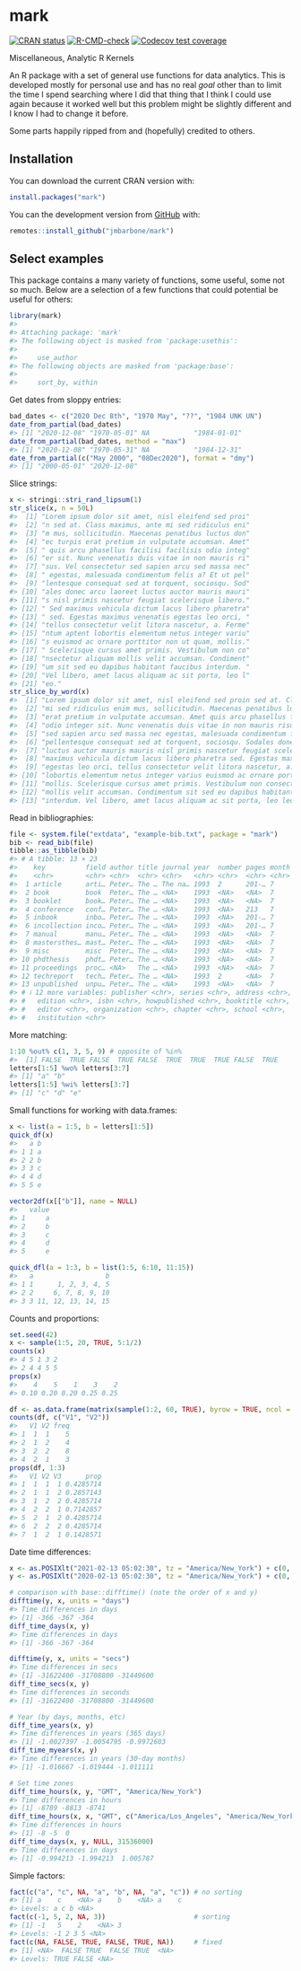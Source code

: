 
<!-- README.md is generated from README.Rmd. Please edit that file -->

# mark

<!-- badges: start -->

[![CRAN
status](https://www.r-pkg.org/badges/version/mark)](https://CRAN.R-project.org/package=mark)
[![R-CMD-check](https://github.com/jmbarbone/mark/actions/workflows/R-CMD-check.yaml/badge.svg)](https://github.com/jmbarbone/mark/actions/workflows/R-CMD-check.yaml)
[![Codecov test
coverage](https://codecov.io/gh/jmbarbone/mark/graph/badge.svg)](https://app.codecov.io/gh/jmbarbone/mark)
<!-- badges: end -->

Miscellaneous, Analytic R Kernels

An R package with a set of general use functions for data analytics.
This is developed mostly for personal use and has no real *goal* other
than to limit the time I spend searching where I did that thing that I
think I could use again because it worked well but this problem might be
slightly different and I know I had to change it before.

Some parts happily ripped from and (hopefully) credited to others.

## Installation

You can download the current CRAN version with:

``` r
install.packages("mark")
```

You can the development version from
[GitHub](https://github.com/jmbarbone/mark) with:

``` r
remotes::install_github("jmbarbone/mark")
```

## Select examples

This package contains a many variety of functions, some useful, some not
so much. Below are a selection of a few functions that could potential
be useful for others:

``` r
library(mark)
#> 
#> Attaching package: 'mark'
#> The following object is masked from 'package:usethis':
#> 
#>     use_author
#> The following objects are masked from 'package:base':
#> 
#>     sort_by, within
```

Get dates from sloppy entries:

``` r
bad_dates <- c("2020 Dec 8th", "1970 May", "??", "1984 UNK UN")
date_from_partial(bad_dates)
#> [1] "2020-12-08" "1970-05-01" NA           "1984-01-01"
date_from_partial(bad_dates, method = "max")
#> [1] "2020-12-08" "1970-05-31" NA           "1984-12-31"
date_from_partial(c("May 2000", "08Dec2020"), format = "dmy")
#> [1] "2000-05-01" "2020-12-08"
```

Slice strings:

``` r
x <- stringi::stri_rand_lipsum(1)
str_slice(x, n = 50L)
#>  [1] "Lorem ipsum dolor sit amet, nisl eleifend sed proi"
#>  [2] "n sed at. Class maximus, ante mi sed ridiculus eni"
#>  [3] "m mus, sollicitudin. Maecenas penatibus luctus don"
#>  [4] "ec turpis erat pretium in vulputate accumsan. Amet"
#>  [5] " quis arcu phasellus facilisi facilisis odio integ"
#>  [6] "er sit. Nunc venenatis duis vitae in non mauris ri"
#>  [7] "sus. Vel consectetur sed sapien arcu sed massa nec"
#>  [8] " egestas, malesuada condimentum felis a? Et ut pel"
#>  [9] "lentesque consequat sed at torquent, sociosqu. Sod"
#> [10] "ales donec arcu laoreet luctus auctor mauris mauri"
#> [11] "s nisl primis nascetur feugiat scelerisque libero."
#> [12] " Sed maximus vehicula dictum lacus libero pharetra"
#> [13] " sed. Egestas maximus venenatis egestas leo orci, "
#> [14] "tellus consectetur velit litora nascetur, a. Ferme"
#> [15] "ntum aptent lobortis elementum netus integer variu"
#> [16] "s euismod ac ornare porttitor non ut quam, mollis."
#> [17] " Scelerisque cursus amet primis. Vestibulum non co"
#> [18] "nsectetur aliquam mollis velit accumsan. Condiment"
#> [19] "um sit sed eu dapibus habitant faucibus interdum. "
#> [20] "Vel libero, amet lacus aliquam ac sit porta, leo l"
#> [21] "eo."
str_slice_by_word(x)
#>  [1] "Lorem ipsum dolor sit amet, nisl eleifend sed proin sed at. Class maximus, ante" 
#>  [2] "mi sed ridiculus enim mus, sollicitudin. Maecenas penatibus luctus donec turpis" 
#>  [3] "erat pretium in vulputate accumsan. Amet quis arcu phasellus facilisi facilisis" 
#>  [4] "odio integer sit. Nunc venenatis duis vitae in non mauris risus. Vel consectetur"
#>  [5] "sed sapien arcu sed massa nec egestas, malesuada condimentum felis a? Et ut"     
#>  [6] "pellentesque consequat sed at torquent, sociosqu. Sodales donec arcu laoreet"    
#>  [7] "luctus auctor mauris mauris nisl primis nascetur feugiat scelerisque libero. Sed"
#>  [8] "maximus vehicula dictum lacus libero pharetra sed. Egestas maximus venenatis"    
#>  [9] "egestas leo orci, tellus consectetur velit litora nascetur, a. Fermentum aptent" 
#> [10] "lobortis elementum netus integer varius euismod ac ornare porttitor non ut quam,"
#> [11] "mollis. Scelerisque cursus amet primis. Vestibulum non consectetur aliquam"      
#> [12] "mollis velit accumsan. Condimentum sit sed eu dapibus habitant faucibus"         
#> [13] "interdum. Vel libero, amet lacus aliquam ac sit porta, leo leo."
```

Read in bibliographies:

``` r
file <- system.file("extdata", "example-bib.txt", package = "mark")
bib <- read_bib(file)
tibble::as_tibble(bib)
#> # A tibble: 13 × 23
#>    key          field author title journal year  number pages month note  volume
#>    <chr>        <chr> <chr>  <chr> <chr>   <chr> <chr>  <chr> <chr> <chr> <chr> 
#>  1 article      arti… Peter… The … The na… 1993  2      201-… 7     An o… 4     
#>  2 book         book  Peter… The … <NA>    1993  <NA>   <NA>  7     An o… 4     
#>  3 booklet      book… Peter… The … <NA>    1993  <NA>   <NA>  7     An o… <NA>  
#>  4 conference   conf… Peter… The … <NA>    1993  <NA>   213   7     An o… 4     
#>  5 inbook       inbo… Peter… The … <NA>    1993  <NA>   201-… 7     An o… 4     
#>  6 incollection inco… Peter… The … <NA>    1993  <NA>   201-… 7     An o… 4     
#>  7 manual       manu… Peter… The … <NA>    1993  <NA>   <NA>  7     An o… <NA>  
#>  8 mastersthes… mast… Peter… The … <NA>    1993  <NA>   <NA>  7     An o… <NA>  
#>  9 misc         misc  Peter… The … <NA>    1993  <NA>   <NA>  7     An o… <NA>  
#> 10 phdthesis    phdt… Peter… The … <NA>    1993  <NA>   <NA>  7     An o… <NA>  
#> 11 proceedings  proc… <NA>   The … <NA>    1993  <NA>   <NA>  7     An o… 4     
#> 12 techreport   tech… Peter… The … <NA>    1993  2      <NA>  7     An o… <NA>  
#> 13 unpublished  unpu… Peter… The … <NA>    1993  <NA>   <NA>  7     An o… <NA>  
#> # ℹ 12 more variables: publisher <chr>, series <chr>, address <chr>,
#> #   edition <chr>, isbn <chr>, howpublished <chr>, booktitle <chr>,
#> #   editor <chr>, organization <chr>, chapter <chr>, school <chr>,
#> #   institution <chr>
```

More matching:

``` r
1:10 %out% c(1, 3, 5, 9) # opposite of %in% 
#>  [1] FALSE  TRUE FALSE  TRUE FALSE  TRUE  TRUE  TRUE FALSE  TRUE
letters[1:5] %wo% letters[3:7]
#> [1] "a" "b"
letters[1:5] %wi% letters[3:7]
#> [1] "c" "d" "e"
```

Small functions for working with data.frames:

``` r
x <- list(a = 1:5, b = letters[1:5])
quick_df(x)
#>   a b
#> 1 1 a
#> 2 2 b
#> 3 3 c
#> 4 4 d
#> 5 5 e

vector2df(x[["b"]], name = NULL)
#>   value
#> 1     a
#> 2     b
#> 3     c
#> 4     d
#> 5     e

quick_dfl(a = 1:3, b = list(1:5, 6:10, 11:15))
#>   a                  b
#> 1 1      1, 2, 3, 4, 5
#> 2 2     6, 7, 8, 9, 10
#> 3 3 11, 12, 13, 14, 15
```

Counts and proportions:

``` r
set.seed(42)
x <- sample(1:5, 20, TRUE, 5:1/2)
counts(x)
#> 4 5 1 3 2 
#> 2 4 4 5 5
props(x)
#>    4    5    1    3    2 
#> 0.10 0.20 0.20 0.25 0.25

df <- as.data.frame(matrix(sample(1:2, 60, TRUE), byrow = TRUE, ncol = 3))
counts(df, c("V1", "V2"))
#>   V1 V2 freq
#> 1  1  1    5
#> 2  1  2    4
#> 3  2  2    8
#> 4  2  1    3
props(df, 1:3)
#>   V1 V2 V3      prop
#> 1  1  1  1 0.4285714
#> 2  1  1  2 0.2857143
#> 3  1  2  2 0.4285714
#> 4  2  2  1 0.7142857
#> 5  2  1  2 0.4285714
#> 6  2  2  2 0.4285714
#> 7  1  2  1 0.1428571
```

Date time differences:

``` r
x <- as.POSIXlt("2021-02-13 05:02:30", tz = "America/New_York") + c(0, -1, 2) * 3600 * 24
y <- as.POSIXlt("2020-02-13 05:02:30", tz = "America/New_York") + c(0, -2, 4) * 3600 * 24

# comparison with base::difftime() (note the order of x and y)
difftime(y, x, units = "days")
#> Time differences in days
#> [1] -366 -367 -364
diff_time_days(x, y)
#> Time differences in days
#> [1] -366 -367 -364

difftime(y, x, units = "secs")
#> Time differences in secs
#> [1] -31622400 -31708800 -31449600
diff_time_secs(x, y)
#> Time differences in seconds
#> [1] -31622400 -31708800 -31449600

# Year (by days, months, etc)
diff_time_years(x, y)
#> Time differences in years (365 days)
#> [1] -1.0027397 -1.0054795 -0.9972603
diff_time_myears(x, y)
#> Time differences in years (30-day months)
#> [1] -1.016667 -1.019444 -1.011111

# Set time zones
diff_time_hours(x, y, "GMT", "America/New_York")                         
#> Time differences in hours
#> [1] -8789 -8813 -8741
diff_time_hours(x, x, "GMT", c("America/Los_Angeles", "America/New_York", "Europe/London")) # note x, x
#> Time differences in hours
#> [1] -8 -5  0
diff_time_days(x, y, NULL, 31536000) 
#> Time differences in days
#> [1] -0.994213 -1.994213  1.005787
```

Simple factors:

``` r
fact(c("a", "c", NA, "a", "b", NA, "a", "c")) # no sorting
#> [1] a    c    <NA> a    b    <NA> a    c   
#> Levels: a c b <NA>
fact(c(-1, 5, 2, NA, 3))                      # sorting
#> [1] -1   5    2    <NA> 3   
#> Levels: -1 2 3 5 <NA>
fact(c(NA, FALSE, TRUE, FALSE, TRUE, NA))     # fixed
#> [1] <NA>  FALSE TRUE  FALSE TRUE  <NA> 
#> Levels: TRUE FALSE <NA>
```

